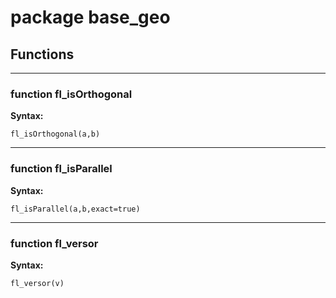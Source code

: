 # package base_geo


## Functions


---

### function fl_isOrthogonal

__Syntax:__

    fl_isOrthogonal(a,b)

---

### function fl_isParallel

__Syntax:__

    fl_isParallel(a,b,exact=true)

---

### function fl_versor

__Syntax:__

    fl_versor(v)

